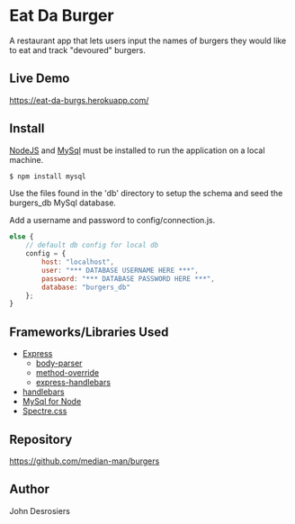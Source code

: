 # Eat Da Burger
A restaurant app that lets users input the names of burgers they would like to eat and track "devoured" burgers.

## Live Demo
https://eat-da-burgs.herokuapp.com/

## Install
[NodeJS](https://nodejs.org/en/) and [MySql](https://www.mysql.com/S) must be installed to run the application on a local machine.

```sh
$ npm install mysql
```
Use the files found in the 'db' directory to setup the schema and seed the burgers_db MySql database.

Add a username and password to config/connection.js.
```js
else {
	// default db config for local db
	config = {
		host: "localhost",
		user: "*** DATABASE USERNAME HERE ***",
		password: "*** DATABASE PASSWORD HERE ***",
		database: "burgers_db"
	};
}
```
## Frameworks/Libraries Used
* [Express](http://expressjs.com/)
	* [body-parser](https://www.npmjs.com/package/body-parser)
	* [method-override](https://www.npmjs.com/package/body-parser)
	* [express-handlebars](https://github.com/ericf/express-handlebars)
* [handlebars](https://github.com/mysqljs/mysql)
* [MySql for Node](http://handlebarsjs.com/)
* [Spectre.css](https://picturepan2.github.io/spectre/index.html)

## Repository
https://github.com/median-man/burgers

## Author
John Desrosiers